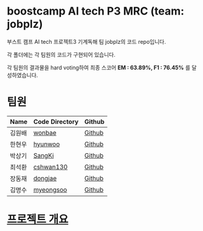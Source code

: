 # boostcamp AI tech P3 MRC (team: jobplz)
부스트 캠프 AI tech 프로젝트3 기계독해 팀 jobplz의 코드 repo입니다.

각 폴더에는 각 팀원의 코드가 구현되어 있습니다.

각 팀원의 결과물을 hard voting하여 최종 스코어 **EM : 63.89%, F1 :	76.45%** 를 달성하였습니다.

# 팀원
|Name|Code Directory|Github|
|------|---|---|
|김원배|[wonbae](https://github.com/bcaitech1/p3-mrc-jobplz/tree/main/wonbae)|[Github](https://github.com/wonbae)|
|한현우|[hyunwoo](https://github.com/bcaitech1/p3-mrc-jobplz/tree/main/hyunwoo)|[Github](https://github.com/CodeNinja1126)|
|박상기|[SangKi](https://github.com/bcaitech1/p3-mrc-jobplz/tree/main/SangKi)|[Github](https://github.com/sangki930)|
|최석환|[cshwan130](https://github.com/bcaitech1/p3-mrc-jobplz/tree/main/cshwan130)|[Github](https://github.com/loyalsp13)|
|장동재|[dongjae](https://github.com/bcaitech1/p3-mrc-jobplz/tree/main/dongjae)|[Github](https://github.com/DongjaeJang)|
|김명수|[myeongsoo](https://github.com/bcaitech1/p3-mrc-jobplz/tree/main/myeongsoo)|[Github](https://github.com/Kim-Myeong-Soo)|

# [프로젝트 개요](https://github.com/bcaitech1/p3-mrc-jobplz/blob/main/project_overview.pdf)
